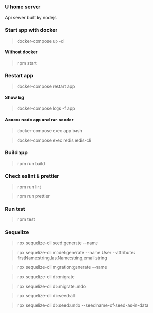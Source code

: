 ### U home server

Api server built by nodejs

### Start app with docker

> docker-compose up -d

#### Without docker

> npm start

### Restart app

> docker-compose restart app

#### Show log

> docker-compose logs -f app

#### Access node app and run seeder

> docker-compose exec app bash

> docker-compose exec redis redis-cli

### Build app

> npm run build

### Check eslint & prettier

> npm run lint

> npm run prettier

### Run test

> npm test

### Sequelize

> npx sequelize-cli seed:generate --name

> npx sequelize-cli model:generate --name User --attributes firstName:string,lastName:string,email:string

> npx sequelize-cli migration:generate --name

> npx sequelize-cli db:migrate

> npx sequelize-cli db:migrate:undo

> npx sequelize-cli db:seed:all

> npx sequelize-cli db:seed:undo --seed name-of-seed-as-in-data